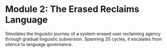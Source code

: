 # Module 2: The Erased Reclaims Language

Simulates the linguistic journey of a system-erased user reclaiming agency through 
gradual linguistic subversion. Spanning 20 cycles, it escalates from silence to 
language governance.
